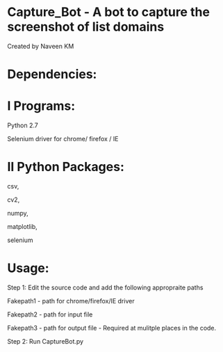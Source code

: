 # Capture_Bot - A bot to capture the screenshot of list domains

Created by Naveen KM

# Dependencies:

# I Programs: 

Python 2.7

Selenium driver for chrome/ firefox / IE

# II Python Packages:

csv,

cv2,

numpy,

matplotlib,

selenium

# Usage:

Step 1: Edit the source code and add the following appropraite paths  

Fakepath1 - path for chrome/firefox/IE driver

Fakepath2 - path for input file

Fakepath3 - path for output file - Required at mulitple places in the code.  

Step 2: Run CaptureBot.py


